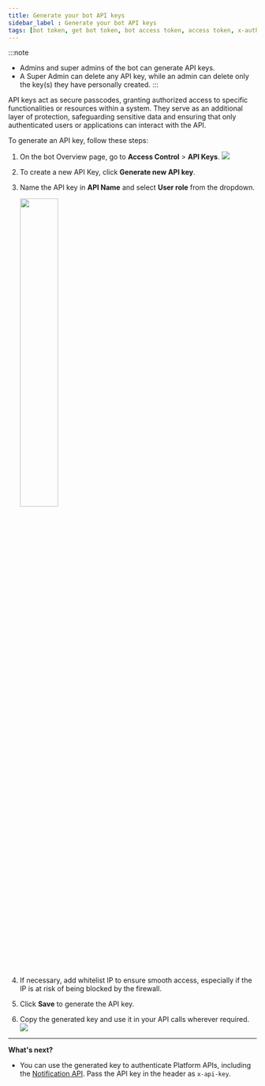 ```yaml
---
title: Generate your bot API keys
sidebar_label : Generate your bot API keys
tags: [bot token, get bot token, bot access token, access token, x-auth-token, bottoken]
---
```


:::note
* Admins and super admins of the bot can generate API keys.
* A Super Admin can delete any API key, while an admin can delete only the key(s) they have personally created.
:::

API keys act as secure passcodes, granting authorized access to specific functionalities or resources within a system. They serve as an additional layer of protection, safeguarding sensitive data and ensuring that only authenticated users or applications can interact with the API.


To generate an API key, follow these steps:

1. On the bot Overview page, go to **Access Control** > **API Keys**.
   ![](https://i.imgur.com/6L7qEaO.png)

2. To create a new API Key, click **Generate new API key**.
3. Name the API key in **API Name** and select **User role** from the dropdown.

   <img src="https://i.imgur.com/UUCmfG1.png" width="40%"/>

4. If necessary, add whitelist IP to ensure smooth access, especially if the IP is at risk of being blocked by the firewall.
5. Click **Save** to generate the API key.
6. Copy the generated key and use it in your API calls wherever required.
   ![](https://i.imgur.com/VcDUuHe.png)

<!--
:::note
* The token's maximum length is 40 characters. 
* The character set used includes A-Z, a-z, 0-9, underscore (_), and dash (-), encompassing both uppercase and lowercase English letters, numbers 0 through 9, and symbols underscore (_) and dash (-).
:::
-->

***

**What's next?**

* You can use the generated key to authenticate Platform APIs, including the [Notification API](https://docs.yellow.ai/docs/platform_concepts/engagement/outbound/notification-engine). Pass the API key in the header as `x-api-key`.

